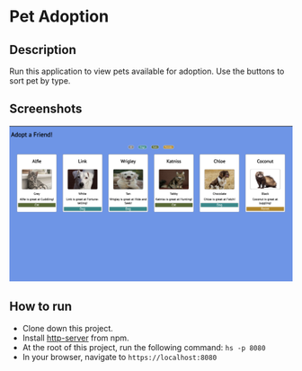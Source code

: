 # Pet Adoption

## Description
Run this application to view pets available for adoption. Use the buttons to sort pet by type.

## Screenshots
![Product Cards Preview](https://raw.githubusercontent.com/williaj615/pet-adoption/master/screenshots/main_view.png
)

## How to run
* Clone down this project.
* Install [http-server](https://www.npmjs.com/package/http-server) from npm.
* At the root of this project, run the following command: `hs -p 8080`
* In your browser, navigate to `https://localhost:8080`